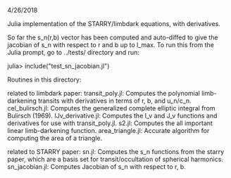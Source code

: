 4/26/2018

Julia implementation of the STARRY/limbdark equations, with
derivatives.

So far the s_n(r,b) vector has been computed and
auto-diffed to give the jacobian of s_n with respect
to r and b up to l_max.  To run this from the Julia prompt,
go to ../tests/ directory and run:

julia> include("test_sn_jacobian.jl")

Routines in this directory:

related to limbdark paper:
transit_poly.jl:  Computes the polynomial limb-darkening transits
  with derivatives in terms of r, b, and u_n/c_n.
cel_bulirsch.jl:  Computes the generalized complete elliptic integral
  from Bulirsch (1969).
IJv_derivative.jl:  Computes the I_v and J_v functions and derivatives
  for use with transit_poly.jl.
s2.jl: Computes the all important linear limb-darkening function.
area_triangle.jl: Accurate algorithm for computing the area of a triangle.

related to STARRY paper:
sn.jl: Computes the s_n functions from the starry paper, which
  are a basis set for transit/occultation of spherical harmonics.
sn_jacobian.jl:  Computes Jacobian of s_n with respect to r, b.
